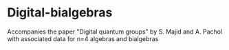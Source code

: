 # Digital-bialgebras
Accompanies the paper "Digital quantum groups" by S. Majid and A. Pachol with associated data for n=4 algebras and bialgebras
